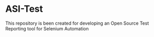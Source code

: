 # ASI-Test
This repository is been created for developing an Open Source Test Reporting tool for Selenium Automation
